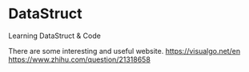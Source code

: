 # DataStruct
Learning DataStruct &amp; Code

There are some interesting and useful website.
	https://visualgo.net/en
	https://www.zhihu.com/question/21318658
